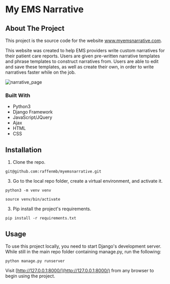 
# My EMS Narrative


## About The Project

This project is the source code for the website <a href="https://www.myemsnarrative.com">www.myemsnarrative.com</a>. 

This website was created to help EMS providers write custom narratives for their patient care reports. Users are given pre-written narrative templates and phrase templates to construct narratives from. Users are able to edit and save these templates, as well as create their own, in order to write narratives faster while on the job.

![narrative_page](https://github.com/raffenmb/myemsnarrative/assets/27787317/1729acf9-2969-497b-892d-d3f3d636a4ce)

### Built With

* Python3
* Django Framework
* JavaScript/JQuery
* Ajax
* HTML
* CSS

## Installation

1. Clone the repo.
<!-- tsk --> 
    git@github.com:raffenmb/myemsnarrative.git
3. Go to the local repo folder, create a virtual environment, and activate it.
<!-- tsk --> 
    python3 -m venv venv
<!-- tsk --> 
    source venv/bin/activate
3. Pip install the project's requirements.
<!-- tsk --> 
    pip install -r requirements.txt

## Usage

To use this project locally, you need to start Django's development server. While still in the main repo folder containing manage.py, run the following:
<!-- tsk --> 
    python manage.py runserver

Visit [http://127.0.0.1:8000/](http://127.0.0.1:8000/) from any browser to begin using the project.
